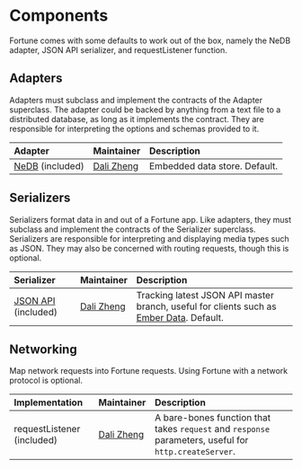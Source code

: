 # Components

Fortune comes with some defaults to work out of the box, namely the NeDB adapter, JSON API serializer, and requestListener function.


## Adapters

Adapters must subclass and implement the contracts of the Adapter superclass. The adapter could be backed by anything from a text file to a distributed database, as long as it implements the contract. They are responsible for interpreting the options and schemas provided to it.

| Adapter          | Maintainer     | Description                             |
|:-----------------|:---------------|:----------------------------------------|
| [NeDB](https://github.com/louischatriot/nedb) (included) | [Dali Zheng](http://daliwa.li) | Embedded data store. Default. |


## Serializers

Serializers format data in and out of a Fortune app. Like adapters, they must subclass and implement the contracts of the Serializer superclass. Serializers are responsible for interpreting and displaying media types such as JSON. They may also be concerned with routing requests, though this is optional.

| Serializer       | Maintainer     | Description                             |
|:-----------------|:---------------|:----------------------------------------|
| [JSON API](http://jsonapi.org) (included) | [Dali Zheng](http://daliwa.li) | Tracking latest JSON API master branch, useful for clients such as [Ember Data](https://github.com/emberjs/data). Default. |


## Networking

Map network requests into Fortune requests. Using Fortune with a network protocol is optional.

| Implementation   | Maintainer     | Description                             |
|:-----------------|:---------------|:----------------------------------------|
| requestListener (included) | [Dali Zheng](http://daliwa.li) | A bare-bones function that takes `request` and `response` parameters, useful for `http.createServer`. |
